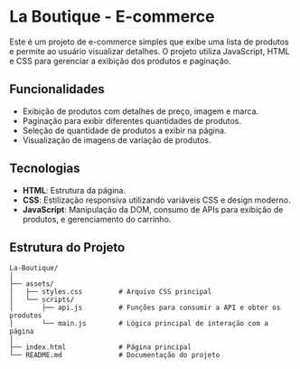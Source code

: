 # La Boutique - E-commerce

Este é um projeto de e-commerce simples que exibe uma lista de produtos e permite ao usuário visualizar detalhes. O projeto utiliza JavaScript, HTML e CSS para gerenciar a exibição dos produtos e paginação.

## Funcionalidades

- Exibição de produtos com detalhes de preço, imagem e marca.
- Paginação para exibir diferentes quantidades de produtos.
- Seleção de quantidade de produtos a exibir na página.
- Visualização de imagens de variação de produtos.

## Tecnologias

- **HTML**: Estrutura da página.
- **CSS**: Estilização responsiva utilizando variáveis CSS e design moderno.
- **JavaScript**: Manipulação da DOM, consumo de APIs para exibição de produtos, e gerenciamento do carrinho.

## Estrutura do Projeto

```plaintext
La-Boutique/
│
├── assets/
│   ├── styles.css         # Arquivo CSS principal
│   └── scripts/
│       ├── api.js         # Funções para consumir a API e obter os produtos
│       └── main.js        # Lógica principal de interação com a página
│
├── index.html             # Página principal
└── README.md              # Documentação do projeto
```
